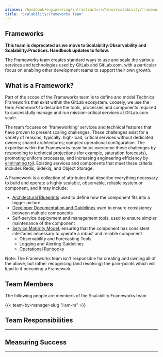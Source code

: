 ```yaml
---
aliases: /handbook/engineering/infrastructure/team/scalability/frameworks.html
title: "Scalability:Frameworks Team"
---
```


## Frameworks

**This team is deprecated as we move to Scalability:Observability and Scalability:Practices. Handbook updates to follow.**


The Frameworks team creates standard ways to use and scale the various services and technologies used by GitLab and GitLab.com, with a particular focus on enabling other development teams to support their own growth.

## What is a Framework?

Part of the scope of the Frameworks team is to define and model Technical Frameworks that exist within the GitLab ecosystem. Loosely, we use the term _Framework_ to describe the tools, processes and components required to successfully manage and run mission-critical services at GitLab.com scale.

The team focuses on 'frameworking' services and technical features that have proven to present scaling challenges. These challenges exist for a variety of reasons, typically: high-load, critical services without dedicated owners; shared architectures; complex operational configuration. The expertise within the Frameworks team helps overcome these challenges by responding to technical projections (for example, saturation forecasts), promoting uniform processes, and increasing engineering efficiency by [eliminating toil](https://sre.google/sre-book/eliminating-toil/). Existing services and components that meet these criteria includes Redis, Sidekiq, and Object Storage.
 
A Framework is a collection of attributes that describe everything necessary to build and operate a highly scalable, observable, reliable system or component, and it may include:

- [Architectural Blueprints](https://about.gitlab.com/handbook/engineering/architecture/workflow/) used to define how the component fits into a bigger picture
- [Developer Documentation and Guidelines](https://docs.gitlab.com/) used to ensure consistency between multiple components
- Self-service deployment and management tools, used to ensure simpler maintenance of the component
- [Service Maturity Model](https://about.gitlab.com/handbook/engineering/infrastructure/service-maturity-model/), ensuring that the component has consistent interfaces necessary to operate a robust and reliable component
  - Observability and Forecasting Tools
  - Logging and Alerting Guidelines
  - [Operational Runbooks](https://gitlab.com/gitlab-com/runbooks/)

Note: The Frameworks team isn't responsible for creating and owning all of the above, but rather recognising (and resolving) the pain-points which will lead to it becoming a Framework.

## Team Members

The following people are members of the Scalability:Frameworks team:

{{< team-by-manager-slug "liam-m" >}}

## Team Responsibilities

---

## Measuring Success

---
